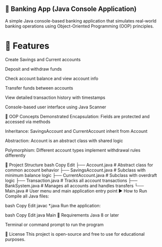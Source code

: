 ## 🏦 Banking App (Java Console Application)
A simple Java console-based banking application that simulates real-world banking operations using Object-Oriented Programming (OOP) principles.

# 🔧 Features
Create Savings and Current accounts

Deposit and withdraw funds

Check account balance and view account info

Transfer funds between accounts

View detailed transaction history with timestamps

Console-based user interface using Java Scanner

🧠 OOP Concepts Demonstrated
Encapsulation: Fields are protected and accessed via methods

Inheritance: SavingsAccount and CurrentAccount inherit from Account

Abstraction: Account is an abstract class with shared logic

Polymorphism: Different account types implement withdrawal rules differently

📁 Project Structure
bash
Copy
Edit
├── Account.java            # Abstract class for common account behavior
├── SavingsAccount.java     # Subclass with minimum balance logic
├── CurrentAccount.java     # Subclass with overdraft logic
├── Transaction.java        # Tracks all account transactions
├── BankSystem.java         # Manages all accounts and handles transfers
└── Main.java               # User menu and main application entry point
▶️ How to Run
Compile all Java files:

bash
Copy
Edit
javac *.java
Run the application:

bash
Copy
Edit
java Main
📌 Requirements
Java 8 or later

Terminal or command prompt to run the program

📜 License
This project is open-source and free to use for educational purposes.
